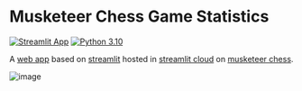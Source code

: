 # Musketeer Chess Game Statistics
[![Streamlit App](https://static.streamlit.io/badges/streamlit_badge_black_white.svg)](https://musketeer-chess.streamlit.app/)
[![Python 3.10](https://img.shields.io/badge/Python-3.10+%20-cyan.svg)](https://www.python.org/downloads/release/python-3100/)

A [web app](https://musketeer-chess.streamlit.app/) based on [streamlit](https://streamlit.io/) hosted in [streamlit cloud](https://streamlit.io/cloud) on [musketeer chess](https://musketeerchess.net/p/home/index.html).

![image](https://user-images.githubusercontent.com/22366935/210675361-b27bae43-42c8-43b1-ae0b-a9a0becadc04.png)

